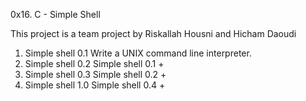 0x16. C - Simple Shell

This project is a team project by Riskallah Housni and Hicham Daoudi


1. Simple shell 0.1
Write a UNIX command line interpreter.
2. Simple shell 0.2
Simple shell 0.1 +
3. Simple shell 0.3
Simple shell 0.2 +
5. Simple shell 1.0
Simple shell 0.4 +

